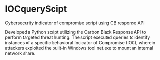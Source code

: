 # IOCqueryScipt
Cybersecurity indicator of compromise script using CB response API

Developed a Python script utilizing the Carbon Black Response API to perform targeted threat hunting. The script executed queries to identify instances of a specific behavioral Indicator of Compromise (IOC), wherein attackers exploited the built-in Windows tool net.exe to mount an internal network share.
